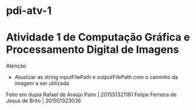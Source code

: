 # pdi-atv-1

# Atividade 1 de Computação Gráfica e Processamento Digital de Imagens

Atenção

- Atualizar as string inputFilePath e outputFilePath com o caminho da imagem a ser utilizada

Feito em dupla
Rafael de Araújo Paim | 201551321181
Felipe Ferreira de Jesus de Brito | 201551323036
